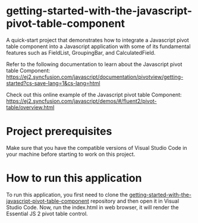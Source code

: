 # getting-started-with-the-javascript-pivot-table-component
A quick-start project that demonstrates how to integrate a Javascript pivot table component into a Javascript application with some of its fundamental features such as FieldList, GroupingBar, and CalculatedField.

Refer to the following documentation to learn about the Javascript pivot table Component: https://ej2.syncfusion.com/javascript/documentation/pivotview/getting-started?cs-save-lang=1&cs-lang=html

Check out this online example of the Javascript pivot table Component: https://ej2.syncfusion.com/javascript/demos/#/fluent2/pivot-table/overview.html

# Project prerequisites
Make sure that you have the compatible versions of Visual Studio Code in your machine before starting to work on this project.

# How to run this application
To run this application, you first need to clone the [getting-started-with-the-javascript-pivot-table-component](https://github.com/SyncfusionExamples/getting-started-with-the-javascript-pivot-table-component) repository and then open it in Visual Studio Code. Now, run the index.html in web browser, it will render the Essential JS 2 pivot table control.
